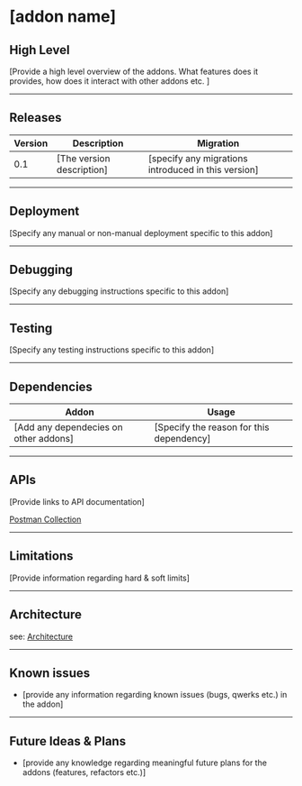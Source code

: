# [addon name]

## High Level

[Provide a high level overview of the addons. What features does it provides, how does it interact with other addons etc. ]

---

## Releases
| Version | Description | Migration |
|-------- |------------ |---------- |
| 0.1     | [The version description] | [specify any migrations introduced in this version] |

---

## Deployment

[Specify any manual or non-manual deployment specific to this addon]

---

## Debugging

[Specify any debugging instructions specific to this addon]

---

## Testing

[Specify any testing instructions specific to this addon]

---

## Dependencies

| Addon | Usage |
|-------- |------------ |
| [Add any dependecies on other addons]  | [Specify the reason for this dependency]  |
---

## APIs
[Provide links to API documentation]

[Postman Collection](./addon.postman_collection.json)

---

## Limitations

[Provide information regarding hard & soft limits]

---

## Architecture
see: [Architecture](./architecture.md)

---

## Known issues

- [provide any information regarding known issues (bugs, qwerks etc.) in the addon] 

---

## Future Ideas & Plans

- [provide any knowledge regarding meaningful future plans for the addons (features, refactors etc.)]
